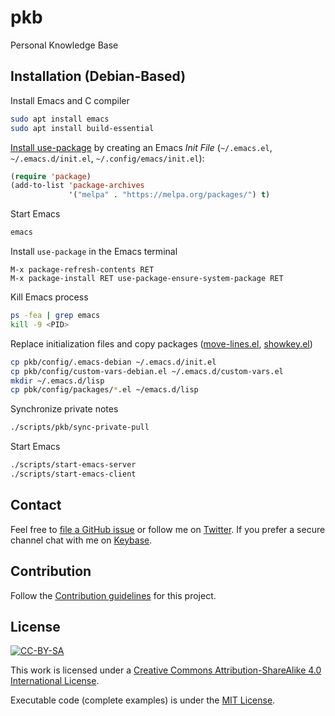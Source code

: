 # pkb
Personal Knowledge Base

## Installation (Debian-Based)
Install Emacs and C compiler
```sh
sudo apt install emacs
sudo apt install build-essential
```

[Install use-package](https://jwiegley.github.io/use-package/installation/) by creating an Emacs *Init File* (`~/.emacs.el`, `~/.emacs.d/init.el`, `~/.config/emacs/init.el`):
```lisp
(require 'package)
(add-to-list 'package-archives
             '("melpa" . "https://melpa.org/packages/") t)
```

Start Emacs
```sh
emacs
```

Install `use-package` in the Emacs terminal
```
M-x package-refresh-contents RET
M-x package-install RET use-package-ensure-system-package RET
```

Kill Emacs process
```sh
ps -fea | grep emacs
kill -9 <PID>
```

Replace initialization files and copy packages ([move-lines.el](https://github.com/targzeta/move-lines/blob/master/move-lines.el), [showkey.el](https://github.com/emacsmirror/showkey/blob/master/showkey.el))
```sh
cp pkb/config/.emacs-debian ~/.emacs.d/init.el
cp pkb/config/custom-vars-debian.el ~/.emacs.d/custom-vars.el
mkdir ~/.emacs.d/lisp
cp pbk/config/packages/*.el ~/emacs.d/lisp
```

Synchronize private notes
```sh
./scripts/pkb/sync-private-pull
```

Start Emacs
```sh
./scripts/start-emacs-server
./scripts/start-emacs-client
```

## Contact

Feel free to [file a GitHub issue](https://github.com/gfarfanb/pkb/issues/new) 
or follow me on [Twitter](https://twitter.com/gfarfanb). If you prefer a secure channel chat 
with me on [Keybase](https://keybase.io/gfarfanb).

## Contribution

Follow the [Contribution guidelines](.github/CONTRIBUTING.md) for this project.

## License

[![CC-BY-SA](https://i.creativecommons.org/l/by-sa/4.0/88x31.png)](http://creativecommons.org/licenses/by-sa/4.0/)

This work is licensed under a [Creative Commons Attribution-ShareAlike 4.0 International License](http://creativecommons.org/licenses/by-sa/4.0/).

Executable code (complete examples) is under the [MIT License](https://opensource.org/licenses/MIT).

